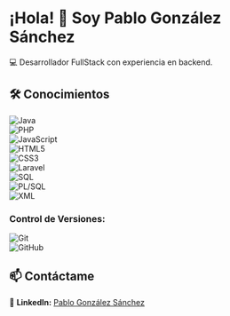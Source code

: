 # ¡Hola! 👋 Soy Pablo González Sánchez 

💻 Desarrollador FullStack con experiencia en backend.  
 
## 🛠️ Conocimientos  
![Java](https://img.shields.io/badge/-Java-007396?style=flat-square&logo=java&logoColor=white)  
![PHP](https://img.shields.io/badge/-PHP-777BB4?style=flat-square&logo=php&logoColor=white)  
![JavaScript](https://img.shields.io/badge/-JavaScript-F7DF1E?style=flat-square&logo=javascript&logoColor=black)  
![HTML5](https://img.shields.io/badge/-HTML5-E34F26?style=flat-square&logo=html5&logoColor=white)  
![CSS3](https://img.shields.io/badge/-CSS3-1572B6?style=flat-square&logo=css3&logoColor=white)  
![Laravel](https://img.shields.io/badge/-Laravel-FF2D20?style=flat-square&logo=laravel&logoColor=white)  
![SQL](https://img.shields.io/badge/-SQL-4479A1?style=flat-square&logo=postgresql&logoColor=white)  
![PL/SQL](https://img.shields.io/badge/-PL/SQL-003B57?style=flat-square&logo=oracle&logoColor=white)  
![XML](https://img.shields.io/badge/-XML-8A2BE2?style=flat-square)  

### **Control de Versiones:**  
![Git](https://img.shields.io/badge/-Git-F05032?style=flat-square&logo=git&logoColor=white)  
![GitHub](https://img.shields.io/badge/-GitHub-181717?style=flat-square&logo=github&logoColor=white)  

## 📫 Contáctame  
🔗 **LinkedIn:** [Pablo González Sánchez](https://www.linkedin.com/in/pablo-gonz%C3%A1lez-s%C3%A1nchez-8260a827a)
